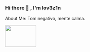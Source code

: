 ### Hi there 👋 , I'm lov3z1n
About Me:
Tom negativo, mente calma.


<img src="https://camo.githubusercontent.com/3b065ab0adb12f30e66fb89964815a3d2cf57aa1121a8f952330a8a87f65d5a7/68747470733a2f2f696d672e736869656c64732e696f2f62616467652f507974686f6e2d3041304130413f7374796c653d666f722d7468652d6261646765266c6f676f3d707974686f6e266c6f676f436f6c6f723d6379616e" width="100" height="70"/>
<!--
**lov3z1n/lov3z1n** is a ✨ _special_ ✨ repository because its `README.md` (this file) appears on your GitHub profile.

Here are some ideas to get you started:

- 🔭 I’m currently working on ...
- 🌱 I’m currently learning ...
- 👯 I’m looking to collaborate on ...
- 🤔 I’m looking for help with ...
- 💬 Ask me about ...
- 📫 How to reach me: ...
- 😄 Pronouns: ...
- ⚡ Fun fact: ...
-->
